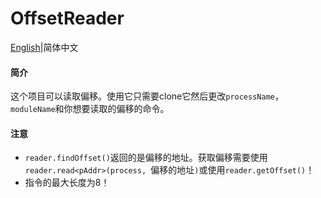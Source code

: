 # OffsetReader

[English](README.md)|简体中文  

#### 简介

这个项目可以读取偏移。使用它只需要clone它然后更改`processName`，`moduleName`和你想要读取的偏移的命令。  

#### 注意

-   `reader.findOffset()`返回的是偏移的地址。获取偏移需要使用`reader.read<pAddr>(process, `偏移的地址`)`或使用`reader.getOffset()`！  
-   指令的最大长度为8！  
